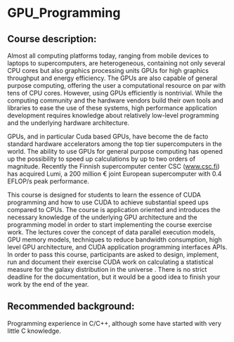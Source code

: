 # GPU_Programming

## Course description:

Almost all computing platforms today, ranging from mobile devices to laptops to supercomputers, are heterogeneous, containing not only several CPU cores but also graphics processing units GPUs for high graphics throughput and energy efficiency. The GPUs are also capable of general purpose computing, offering the user a computational resource on par with tens of CPU cores. However, using GPUs efficiently is nontrivial. While the computing community and the hardware vendors build their own tools and libraries to ease the use of these systems, high performance application development requires knowledge about relatively low-level programming and the underlying hardware architecture.

GPUs, and in particular Cuda based GPUs, have become the de facto standard hardware accelerators among the top tier supercomputers in the world. The ability to use GPUs for general purpose computing has opened up the possibility to speed up calculations by up to two orders of magnitude. Recently the Finnish supercomputer center CSC (www.csc.fi) has acquired Lumi, a 200 million € joint European supercomputer with 0.4 EFLOP/s peak performance.

This course is designed for students to learn the essence of CUDA programming and how to use CUDA to achieve substantial speed ups compared to CPUs.
The course is application oriented and introduces the necessary knowledge of the underlying GPU architecture and the programming model in order to start implementing the course exercise work. The lectures cover the concept of data parallel execution models, GPU memory models, techniques to reduce bandwidth consumption, high level GPU architecture, and CUDA application programming interfaces APIs. In order to pass this course, participants are asked to design, implement, run and document their exercise CUDA work on calculating a statistical measure for the galaxy distribution in the universe .
There is no strict deadline for the documentation, but it would be a good idea to finish your work by the end of the year.

## Recommended background:

Programming experience in C/C++, although some have started with very little C knowledge.
